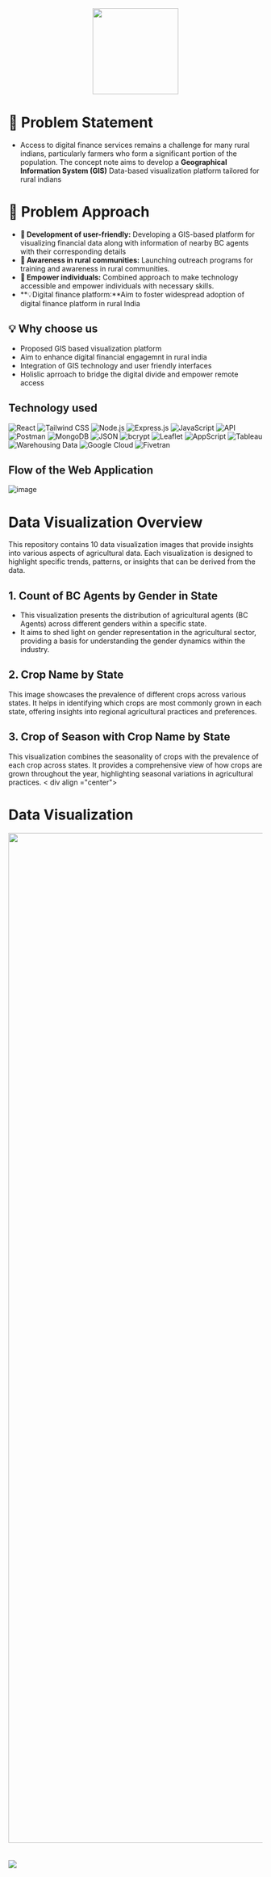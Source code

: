 <div align ="center">
  <img src ="https://github.com/Sai-Dithvika/Grameen-Foundation/assets/118179484/354149a7-4f2a-4c20-a04a-32d558abcf9d" width ="170 px" />
</div>  

# 🌟 Problem Statement
- Access to digital finance services remains a challenge for many rural indians, particularly farmers who form a significant portion of the population. The concept note aims to develop a **Geographical Information System (GIS)**
Data-based visualization platform tailored for rural indians


# 🚀 Problem Approach
- **📘 Development of user-friendly:** Developing a  GIS-based platform for visualizing financial data along with information of nearby BC agents with their corresponding details
- **🤖 Awareness in rural communities:** Launching outreach programs for training and awareness in rural communities.
- **🌱 Empower individuals:** Combined approach to make technology accessible and empower individuals with necessary skills.
- **💡Digital finance platform:**Aim to foster widespread adoption of digital finance platform in rural India

## 💡 Why choose us
- Proposed GIS based visualization platform
- Aim to enhance digital financial engagemnt in rural india
- Integration of GIS technology and user friendly interfaces
- Holislic aprroach to bridge the digital divide and empower remote access

## Technology used
![React](https://img.shields.io/badge/React-61DAFB?style=for-the-badge&logo=react&logoColor=white)  ![Tailwind CSS](https://img.shields.io/badge/Tailwind_CSS-38B2AC?style=for-the-badge&logo=tailwind-css&logoColor=white)  ![Node.js](https://img.shields.io/badge/Node.js-43853D?style=for-the-badge&logo=node.js&logoColor=white)
  ![Express.js](https://img.shields.io/badge/Express.js-000000?style=for-the-badge&logo=express&logoColor=white)  ![JavaScript](https://img.shields.io/badge/JavaScript-F7DF1E?style=for-the-badge&logo=javascript&logoColor=black) 
  ![API](https://img.shields.io/badge/API-000000?style=for-the-badge&logo=api&logoColor=white)  ![Postman](https://img.shields.io/badge/Postman-FF6C37?style=for-the-badge&logo=postman&logoColor=white)  ![MongoDB](https://img.shields.io/badge/MongoDB-47A248?style=for-the-badge&logo=mongodb&logoColor=white)
  ![JSON](https://img.shields.io/badge/JSON-000000?style=for-the-badge&logo=json&logoColor=white)  ![bcrypt](https://img.shields.io/badge/bcrypt-000000?style=for-the-badge&logo=bcrypt&logoColor=white)  ![Leaflet](https://img.shields.io/badge/Leaflet-008200?style=for-the-badge&logo=leaflet&logoColor=white)  ![AppScript](https://img.shields.io/badge/AppScript-4285F4?style=for-the-badge&logo=google-apps-script&logoColor=white)
  ![Tableau](https://img.shields.io/badge/Tableau-E97627?style=for-the-badge&logo=tableau&logoColor=white)  ![Warehousing Data](https://img.shields.io/badge/Warehousing_Data-000000?style=for-the-badge&logo=warehousing&logoColor=white)  ![Google Cloud](https://img.shields.io/badge/GoogleCloud-%234285F4.svg?style=for-the-badge&logo=google-cloud&logoColor=white)
  ![Fivetran](https://img.shields.io/badge/Fivetran-000000?style=for-the-badge&logo=fivetran&logoColor=white)

## Flow of the Web Application
![image](https://github.com/Sai-Dithvika/Grameen-Foundation/assets/118179484/1355085c-ef9e-434f-80cb-dfeec70454a3)



# Data Visualization Overview
This repository contains 10 data visualization images that provide insights into various aspects of agricultural data. Each visualization is designed to highlight specific trends, patterns, or insights that can be derived from the data.

## 1. Count of BC Agents by Gender in State
- This visualization presents the distribution of agricultural agents (BC Agents) across different genders within a specific state.
- It aims to shed light on gender representation in the agricultural sector, providing a basis for understanding the gender dynamics within the industry.

## 2. Crop Name by State
This image showcases the prevalence of different crops across various states. It helps in identifying which crops are most commonly grown in each state, offering insights into regional agricultural practices and preferences.

## 3. Crop of Season with Crop Name by State
This visualization combines the seasonality of crops with the prevalence of each crop across states. It provides a comprehensive view of how crops are grown throughout the year, highlighting seasonal variations in agricultural practices.
<
  div align ="center">
  # Data Visualization
</div>

<img src ="https://github.com/Sai-Dithvika/Grameen-Foundation/assets/118179484/38b20466-f87a-47eb-910e-cadcb08aadba" width ="2000px"/>
<br />
<br />
<br />
  <a href="https://github.com/Sai-Dithvika/Grameen-Foundation/blob/main/frontend/Navigation.md"><img src="https://github.com/t-aswath/mdeditor/assets/119417646/d9574fc2-aa05-4492-b23b-aa9f3e31c60d"></a>




